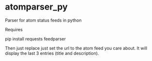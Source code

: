 # atomparser_py
Parser for atom status feeds in python

Requires 

pip install requests feedparser

Then just replace just set the url to the atom feed you care about. It will display the last 3 entries (title and description).
